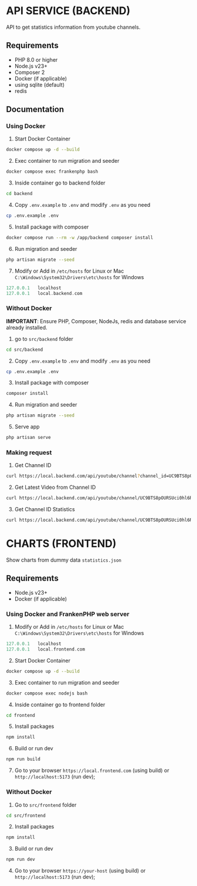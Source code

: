 # API SERVICE (BACKEND)
API to get statistics information from youtube channels.

## Requirements
- PHP 8.0 or higher
- Node.js v23+
- Composer 2
- Docker (if applicable)
- using sqlite (default)
- redis

## Documentation

### Using Docker
1. Start Docker Container
```bash
docker compose up -d --build
```

2. Exec container to run migration and seeder
```bash
docker compose exec frankenphp bash
```

3. Inside container go to backend folder
```bash
cd backend
```

4. Copy `.env.example` to `.env` and modify `.env` as you need
```bash
cp .env.example .env
```

5. Install package with composer
```bash
docker compose run --rm -w /app/backend composer install
```

6. Run migration and seeder
```bash
php artisan migrate --seed
```

7. Modify or Add in `/etc/hosts` for Linux or Mac `C:\Windows\System32\Drivers\etc\hosts` for Windows
```php
127.0.0.1	localhost
127.0.0.1	local.backend.com
```

### Without Docker

**IMPORTANT**: Ensure PHP, Composer, NodeJs, redis and database service already installed.

1. go to `src/backend` folder
```bash
cd src/backend
```

2. Copy `.env.example` to `.env` and modify `.env` as you need
```bash
cp .env.example .env
```

3. Install package with composer
```bash
composer install
```

4. Run migration and seeder
```bash
php artisan migrate --seed
```

5. Serve app
```bash
php artisan serve
```


### Making request
1. Get Channel ID
```bash
curl https://local.backend.com/api/youtube/channel?channel_id=UC9BTS8pOURSUci0hl6RXXKg -k
```

2. Get Latest Video from Channel ID
```bash
curl https://local.backend.com/api/youtube/channel/UC9BTS8pOURSUci0hl6RXXKg/latest-videos -k
```

3. Get Channel ID Statistics 
```bash
curl https://local.backend.com/api/youtube/channel/UC9BTS8pOURSUci0hl6RXXKg/statistics -k
```



# CHARTS (FRONTEND)
Show charts from dummy data `statistics.json`

## Requirements
- Node.js v23+
- Docker (if applicable)

### Using Docker and FrankenPHP web server

1. Modify or Add in `/etc/hosts` for Linux or Mac `C:\Windows\System32\Drivers\etc\hosts` for Windows
```php
127.0.0.1	localhost
127.0.0.1	local.frontend.com
```

2. Start Docker Container
```bash
docker compose up -d --build
```

3. Exec container to run migration and seeder
```bash
docker compose exec nodejs bash
```

4. Inside container go to frontend folder
```bash
cd frontend
```

5. Install packages
```bash
npm install
```

6. Build or run dev
```bash
npm run build
```

7. Go to your browser `https://local.frontend.com` (using build) or `http://localhost:5173` (run dev);


### Without Docker
1. Go to `src/frontend` folder
```bash
cd src/frontend
```

2. Install packages
```bash
npm install
```

3. Build or run dev
```bash
npm run dev
```

4. Go to your browser `https://your-host` (using build) or `http://localhost:5173` (run dev);